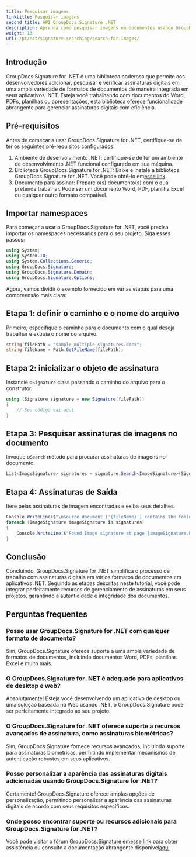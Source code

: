 ```yaml
---
title: Pesquisar imagens
linktitle: Pesquisar imagens
second_title: API GroupDocs.Signature .NET
description: Aprenda como pesquisar imagens em documentos usando GroupDocs.Signature for .NET. Melhore a segurança e a integridade dos documentos sem esforço.
weight: 13
url: /pt/net/signature-searching/search-for-images/
---
```

## Introdução
GroupDocs.Signature for .NET é uma biblioteca poderosa que permite aos desenvolvedores adicionar, pesquisar e verificar assinaturas digitais em uma ampla variedade de formatos de documentos de maneira integrada em seus aplicativos .NET. Esteja você trabalhando com documentos do Word, PDFs, planilhas ou apresentações, esta biblioteca oferece funcionalidade abrangente para gerenciar assinaturas digitais com eficiência.
## Pré-requisitos
Antes de começar a usar GroupDocs.Signature for .NET, certifique-se de ter os seguintes pré-requisitos configurados:
1. Ambiente de desenvolvimento .NET: certifique-se de ter um ambiente de desenvolvimento .NET funcional configurado em sua máquina.
2. Biblioteca GroupDocs.Signature for .NET: Baixe e instale a biblioteca GroupDocs.Signature for .NET. Você pode obtê-lo em[esse link](https://releases.groupdocs.com/signature/net/).
3. Documento para assinar: Prepare o(s) documento(s) com o qual pretende trabalhar. Pode ser um documento Word, PDF, planilha Excel ou qualquer outro formato compatível.

## Importar namespaces
Para começar a usar o GroupDocs.Signature for .NET, você precisa importar os namespaces necessários para o seu projeto. Siga esses passos:

```csharp
using System;
using System.IO;
using System.Collections.Generic;
using GroupDocs.Signature;
using GroupDocs.Signature.Domain;
using GroupDocs.Signature.Options;
```

Agora, vamos dividir o exemplo fornecido em várias etapas para uma compreensão mais clara:
## Etapa 1: definir o caminho e o nome do arquivo
Primeiro, especifique o caminho para o documento com o qual deseja trabalhar e extraia o nome do arquivo.
```csharp
string filePath = "sample_multiple_signatures.docx";
string fileName = Path.GetFileName(filePath);
```
## Etapa 2: inicializar o objeto de assinatura
 Instancie o`Signature` class passando o caminho do arquivo para o construtor.
```csharp
using (Signature signature = new Signature(filePath))
{
    // Seu código vai aqui
}
```
## Etapa 3: Pesquisar assinaturas de imagens no documento
 Invoque o`Search` método para procurar assinaturas de imagens no documento.
```csharp
List<ImageSignature> signatures = signature.Search<ImageSignature>(SignatureType.Image);
```
## Etapa 4: Assinaturas de Saída
Itere pelas assinaturas de imagem encontradas e exiba seus detalhes.
```csharp
Console.WriteLine($"\nSource document ['{fileName}'] contains the following image signature(s).");
foreach (ImageSignature imageSignature in signatures)
{
    Console.WriteLine($"Found Image signature at page {imageSignature.PageNumber} and size {imageSignature.Size}.");
}
```

## Conclusão
Concluindo, GroupDocs.Signature for .NET simplifica o processo de trabalho com assinaturas digitais em vários formatos de documentos em aplicativos .NET. Seguindo as etapas descritas neste tutorial, você pode integrar perfeitamente recursos de gerenciamento de assinaturas em seus projetos, garantindo a autenticidade e integridade dos documentos.
## Perguntas frequentes
### Posso usar GroupDocs.Signature for .NET com qualquer formato de documento?
Sim, GroupDocs.Signature oferece suporte a uma ampla variedade de formatos de documentos, incluindo documentos Word, PDFs, planilhas Excel e muito mais.
### O GroupDocs.Signature for .NET é adequado para aplicativos de desktop e web?
Absolutamente! Esteja você desenvolvendo um aplicativo de desktop ou uma solução baseada na Web usando .NET, o GroupDocs.Signature pode ser perfeitamente integrado ao seu projeto.
### O GroupDocs.Signature for .NET oferece suporte a recursos avançados de assinatura, como assinaturas biométricas?
Sim, GroupDocs.Signature fornece recursos avançados, incluindo suporte para assinaturas biométricas, permitindo implementar mecanismos de autenticação robustos em seus aplicativos.
### Posso personalizar a aparência das assinaturas digitais adicionadas usando GroupDocs.Signature for .NET?
Certamente! GroupDocs.Signature oferece amplas opções de personalização, permitindo personalizar a aparência das assinaturas digitais de acordo com seus requisitos específicos.
### Onde posso encontrar suporte ou recursos adicionais para GroupDocs.Signature for .NET?
 Você pode visitar o fórum GroupDocs.Signature em[esse link](https://forum.groupdocs.com/c/signature/13) para obter assistência ou consulte a documentação abrangente disponível[aqui](https://tutorials.groupdocs.com/signature/net/).